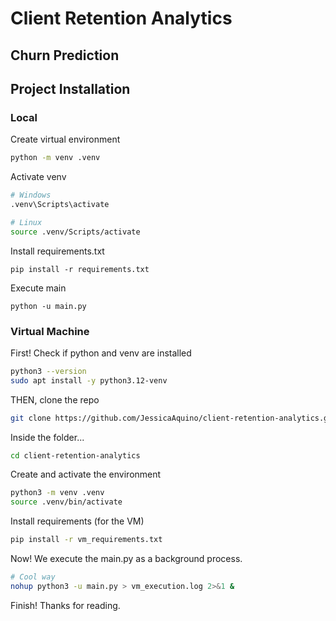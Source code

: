 # Client Retention Analytics

## Churn Prediction

## Project Installation

### Local

Create virtual environment

```bash
python -m venv .venv
```

Activate venv

```bash
# Windows
.venv\Scripts\activate

# Linux
source .venv/Scripts/activate
```

Install requirements.txt

```
pip install -r requirements.txt
```

Execute main

```
python -u main.py
```

### Virtual Machine

First! Check if python and venv are installed
```bash
python3 --version
sudo apt install -y python3.12-venv
```

THEN, clone the repo
```bash
git clone https://github.com/JessicaAquino/client-retention-analytics.git
```

Inside the folder...
```bash
cd client-retention-analytics
```

Create and activate the environment
```bash
python3 -m venv .venv
source .venv/bin/activate
```

Install requirements (for the VM)
```bash
pip install -r vm_requirements.txt
```

Now! We execute the main.py as a background process.
```bash
# Cool way
nohup python3 -u main.py > vm_execution.log 2>&1 &
```

Finish! Thanks for reading.